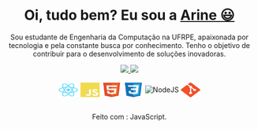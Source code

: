 <div align="center">
  
  <h1>Oi, tudo bem? Eu sou a <a href="#">Arine 😃️</a></h1>
  
  <p>
    Sou estudante de Engenharia da Computação na UFRPE, apaixonada por tecnologia e pela constante busca por conhecimento. Tenho o objetivo de contribuir para o desenvolvimento de soluções inovadoras.
  </p>
  
  
</div>

<div align="center">
  <a href="https://github.com/Arinesouza">
    <img height="150em" src="https://github-readme-stats.vercel.app/api?username=Arinesouza&count_private=true&include_all_commits=true&show_icons=true&theme=dracula&hide_border=false&show_owner=true"/>
    <img height="150em" src="https://github-readme-stats.vercel.app/api/top-langs/?username=Arinesouza&theme=dracula&hide_border=false&&layout=compact"/>
  </a>
</div>

<div align="center" valign="top"><br>
  <img align="center" alt="React" height="30" width="40" src="https://raw.githubusercontent.com/devicons/devicon/master/icons/react/react-original.svg">
  <img align="center" alt="Js" height="30" width="40" src="https://raw.githubusercontent.com/devicons/devicon/master/icons/javascript/javascript-plain.svg">
  <img align="center" alt="HTML" height="30" width="40" src="https://raw.githubusercontent.com/devicons/devicon/master/icons/html5/html5-original.svg">
  <img align="center" alt="CSS" height="30" width="40" src="https://raw.githubusercontent.com/devicons/devicon/master/icons/css3/css3-original.svg">
  <img align="center" alt="NodeJS" height="30" width="40" src="https://cdn.worldvectorlogo.com/logos/nodejs-icon.svg">
  <img align="center" alt="Git" height="30" width="40" src="https://raw.githubusercontent.com/devicons/devicon/master/icons/git/git-original.svg">
</div><br>

<div align="center">

  
</div>

<div align="center">
  <p>Feito com : JavaScript.</p>
</div>
